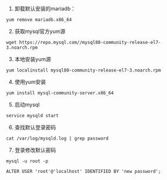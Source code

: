 1. 卸载默认安装的mariadb：
```
yum remove mariadb.x86_64
```
2. 获取mysql官方yum源
```
wget https://repo.mysql.com//mysql80-community-release-el7-3.noarch.rpm
```
3. 本地安装yum源
```
yum localinstall mysql80-community-release-el7-3.noarch.rpm
```
4. 使用yum安装
```
yum install mysql-community-server.x86_64
```
5. 启动mysql
```
service mysqld start
```
6. 查找默认登录密码
```
cat /var/log/mysqld.log | grep password
```
7. 登录修改默认密码
```
mysql -u root -p

ALTER USER 'root'@'localhost' IDENTIFIED BY 'new password';
```

